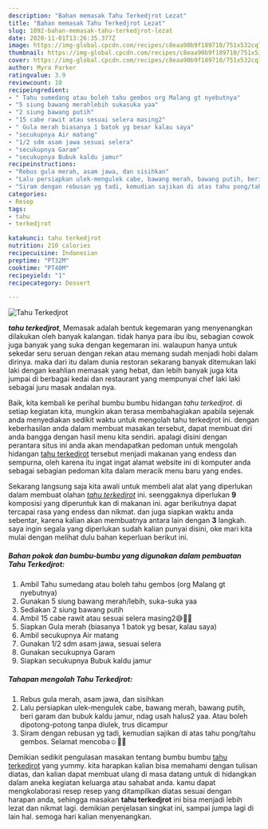 ```yaml
---
description: "Bahan memasak Tahu Terkedjrot Lezat"
title: "Bahan memasak Tahu Terkedjrot Lezat"
slug: 1092-bahan-memasak-tahu-terkedjrot-lezat
date: 2020-11-01T13:26:35.377Z
image: https://img-global.cpcdn.com/recipes/c8eaa90b9f189710/751x532cq70/tahu-terkedjrot-foto-resep-utama.jpg
thumbnail: https://img-global.cpcdn.com/recipes/c8eaa90b9f189710/751x532cq70/tahu-terkedjrot-foto-resep-utama.jpg
cover: https://img-global.cpcdn.com/recipes/c8eaa90b9f189710/751x532cq70/tahu-terkedjrot-foto-resep-utama.jpg
author: Myra Parker
ratingvalue: 3.9
reviewcount: 10
recipeingredient:
- " Tahu sumedang atau boleh tahu gembos org Malang gt nyebutnya"
- "5 siung bawang merahlebih sukasuka yaa"
- "2 siung bawang putih"
- "15 cabe rawit atau sesuai selera masing2"
- " Gula merah biasanya 1 batok yg besar kalau saya"
- "secukupnya Air matang"
- "1/2 sdm asam jawa sesuai selera"
- "secukupnya Garam"
- "secukupnya Bubuk kaldu jamur"
recipeinstructions:
- "Rebus gula merah, asam jawa, dan sisihkan"
- "Lalu persiapkan ulek-mengulek cabe, bawang merah, bawang putih, beri garam dan bubuk kaldu jamur, ndag usah halus2 yaa. Atau boleh dipotong-potong tanpa diulek, trus dicampur"
- "Siram dengan rebusan yg tadi, kemudian sajikan di atas tahu pong/tahu gembos. Selamat mencoba☺🙏🏼"
categories:
- Resep
tags:
- tahu
- terkedjrot

katakunci: tahu terkedjrot 
nutrition: 210 calories
recipecuisine: Indonesian
preptime: "PT32M"
cooktime: "PT40M"
recipeyield: "1"
recipecategory: Dessert

---
```



![Tahu Terkedjrot](https://img-global.cpcdn.com/recipes/c8eaa90b9f189710/751x532cq70/tahu-terkedjrot-foto-resep-utama.jpg)

<b><i>tahu terkedjrot</i></b>, Memasak adalah bentuk kegemaran yang menyenangkan dilakukan oleh banyak kalangan. tidak hanya para ibu ibu, sebagian cowok juga banyak yang suka dengan kegemaran ini. walaupun hanya untuk sekedar seru seruan dengan rekan atau memang sudah menjadi hobi dalam dirinya. maka dari itu dalam dunia restoran sekarang banyak ditemukan laki laki dengan keahlian memasak yang hebat, dan lebih banyak juga kita jumpai di berbagai kedai dan restaurant yang mempunyai chef laki laki sebagai juru masak andalan nya.

Baik, kita kembali ke perihal bumbu bumbu hidangan <i>tahu terkedjrot</i>. di setiap kegiatan kita, mungkin akan terasa membahagiakan apabila sejenak anda menyediakan sedikit waktu untuk mengolah tahu terkedjrot ini. dengan keberhasilan anda dalam membuat masakan tersebut, dapat membuat diri anda bangga dengan hasil menu kita sendiri. apalagi disini dengan perantara situs ini anda akan mendapatkan pedoman untuk mengolah hidangan <u>tahu terkedjrot</u> tersebut menjadi makanan yang endess dan sempurna, oleh karena itu ingat ingat alamat website ini di komputer anda sebagai sebagian pedoman kita dalam meracik menu baru yang endes.




Sekarang langsung saja kita awali untuk membeli alat alat yang diperlukan dalam membuat olahan <u><i>tahu terkedjrot</i></u> ini. seenggaknya diperlukan <b>9</b> komposisi yang diperuntuk kan di makanan ini. agar berikutnya dapat tercapai rasa yang endess dan nikmat. dan juga siapkan waktu anda sebentar, karena kalian akan membuatnya antara lain dengan <b>3</b> langkah. saya ingin segala yang diperlukan sudah kalian punyai disini, oke mari kita mulai dengan melihat dulu bahan keperluan berikut ini.

<!--inarticleads1-->

##### Bahan pokok dan bumbu-bumbu yang digunakan dalam pembuatan Tahu Terkedjrot:

1. Ambil  Tahu sumedang atau boleh tahu gembos (org Malang gt nyebutnya)
1. Gunakan 5 siung bawang merah/lebih, suka-suka yaa
1. Sediakan 2 siung bawang putih
1. Ambil 15 cabe rawit atau sesuai selera masing2😅🙏🏼
1. Siapkan  Gula merah (biasanya 1 batok yg besar, kalau saya)
1. Ambil secukupnya Air matang
1. Gunakan 1/2 sdm asam jawa, sesuai selera
1. Gunakan secukupnya Garam
1. Siapkan secukupnya Bubuk kaldu jamur




<!--inarticleads2-->

##### Tahapan mengolah Tahu Terkedjrot:

1. Rebus gula merah, asam jawa, dan sisihkan
1. Lalu persiapkan ulek-mengulek cabe, bawang merah, bawang putih, beri garam dan bubuk kaldu jamur, ndag usah halus2 yaa. Atau boleh dipotong-potong tanpa diulek, trus dicampur
1. Siram dengan rebusan yg tadi, kemudian sajikan di atas tahu pong/tahu gembos. Selamat mencoba☺🙏🏼




Demikian sedikit pengulasan masakan tentang bumbu bumbu <u>tahu terkedjrot</u> yang yummy. kita harapkan kalian bisa memahami dengan tulisan diatas, dan kalian dapat membuat ulang di masa datang untuk di hidangkan dalam aneka kegiatan keluarga atau sahabat anda. kamu dapat mengkolaborasi resep resep yang ditampilkan diatas sesuai dengan harapan anda, sehingga masakan <b>tahu terkedjrot</b> ini bisa menjadi lebih lezat dan nikmat lagi. demikian penjelasan singkat ini, sampai jumpa lagi di lain hal. semoga hari kalian menyenangkan.
